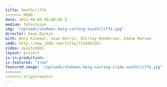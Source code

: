 ```yaml
---
title: Southcliffe
<<<<<<< HEAD
date: 2013-08-04 00:00:00 Z
medium: television
img: "/uploads/shaheen-baig-casting-southcliffe.jpg"
director: Sean Durkin
with: Rory Kinnear, Sean Harris, Shirley Henderson, Eddie Marsan
imdb: http://www.imdb.com/title/tt2446726/
video: oyxy1zddk3
layout: project
is-in-production:
is-featured: "true"
featured-image: "/uploads/shaheen-baig-casting-slide-southcliffe.jpg"
=======
>>>>>>> origin/master
---
```


